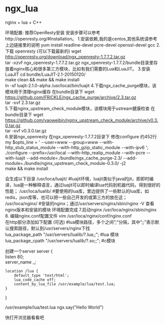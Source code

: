 # ngx_lua
nginx + lua + C++

环境配置:
推荐OpenResty安装
安装步骤可以参考http://openresty.org/#Installation。
1.安装依赖,我的是centos,其他系统请参考上边链接里的说明
  yum install readline-devel pcre-devel openssl-devel gcc
2.下载 openresty (可以下载最新的)
  wget http://openresty.org/download/ngx_openresty-1.7.7.2.tar.gz  
  tar -xzvf ngx_openresty-1.7.7.2.tar.gz
  ngx_openresty-1.7.7.2/bundle目录里存放着nginx核心和很多第三方模块，比如有我们需要的Lua和LuaJIT。
3.安装LuaJIT
  cd bundle/LuaJIT-2.1-20150120/  
  make clean && make && make install  
  ln -sf luajit-2.1.0-alpha /usr/local/bin/luajit 
4.下载ngx_cache_purge模块，该模块用于清理nginx缓存
  在bundle目录下
  wget https://github.com/FRiCKLE/ngx_cache_purge/archive/2.3.tar.gz  
  tar -xvf 2.3.tar.gz  
5.下载nginx_upstream_check_module模块，该模块用于ustream健康检查
  在bundle目录下
  wget https://github.com/yaoweibin/nginx_upstream_check_module/archive/v0.3.0.tar.gz  
  tar -xvf v0.3.0.tar.gz  
6.安装ngx_openresty
  在ngx_openresty-1.7.7.2目录下
  修改configure
  约452行
  my $opts_line = ' --user=www --group=www --with-http_stub_status_module  --with-http_gzip_static_module --with-ipv6 ';
  ./configure --prefix=/usr/local --with-http_realip_module  --with-pcre  --with-luajit --add-module=./bundle/ngx_cache_purge-2.3/ --add-module=./bundle/nginx_upstream_check_module-0.3.0/ -j2  
  make && make install

会生成以下目录
      /usr/loca/luajit/           #luajit环境，luajit类似于java的jit，即即时编译，lua是一种解释语言，通过luajit可以即时编译lua代码到机器代码，得到很好的性能；
      /usr/loca/lualib/           #要使用的lua库，里边提供了一些默认的lua库，如redis，json库等，也可以把一些自己开发的或第三方的放在这；
      /usr/loca/nginx/            #安装的nginx；通过/usr/servers/nginx/sbin/nginx  -V 查看nginx版本和安装的模块
环境配置完成
7.启动nginx
  /usr/loca/nginx/sbin/nginx
8.
  编辑nginx.conf配置文件
  vim /usr/loca/nginx/conf/nginx.conf  
  在http部分添加如下配置 (可选)
  #lua模块路径，多个之间”;”分隔，其中”;;”表示默认搜索路径，默认到/usr/servers/nginx下找  
  lua_package_path "/usr/servers/lualib/?.lua;;";  #lua 模块  
  lua_package_cpath "/usr/servers/lualib/?.so;;";  #c模块 
  
  创建一个server
  server {  
    listen       80;  
    server_name  _;  
  
    location /lua {  
        default_type 'text/html';  
        lua_code_cache off;  
        content_by_lua_file /usr/example/lua/test.lua;  
    }  
  }  
  
  /usr/example/lua/test.lua
  ngx.say("Hello World")
  
  快打开浏览器看看吧
  
      
